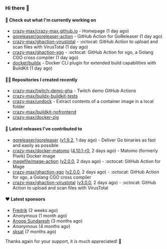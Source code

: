 ### Hi there 👋

#### 👷 Check out what I'm currently working on

- [crazy-max/crazy-max.github.io](https://github.com/crazy-max/crazy-max.github.io) - Homepage (1 day ago)
- [goreleaser/goreleaser-action](https://github.com/goreleaser/goreleaser-action) - GitHub Action for GoReleaser (1 day ago)
- [crazy-max/ghaction-virustotal](https://github.com/crazy-max/ghaction-virustotal) - :octocat: GitHub Action to upload and scan files with VirusTotal (1 day ago)
- [crazy-max/ghaction-xgo](https://github.com/crazy-max/ghaction-xgo) - :octocat: GitHub Action for xgo, a Golang CGO cross compiler (1 day ago)
- [docker/buildx](https://github.com/docker/buildx) - Docker CLI plugin for extended build capabilities with BuildKit (1 day ago)

#### 👨‍💻 Repositories I created recently

- [crazy-max/twitch-demo-gha](https://github.com/crazy-max/twitch-demo-gha) - Twitch demo GitHub Actions
- [crazy-max/buildx-buildkit-tests](https://github.com/crazy-max/buildx-buildkit-tests)
- [crazy-max/undock](https://github.com/crazy-max/undock) - Extract contents of a container image in a local folder
- [crazy-max/buildkit-nofrontend](https://github.com/crazy-max/buildkit-nofrontend)
- [crazy-max/docker-zig](https://github.com/crazy-max/docker-zig)

#### 🚀 Latest releases I've contributed to

- [goreleaser/goreleaser](https://github.com/goreleaser/goreleaser) ([v1.9.2](https://github.com/goreleaser/goreleaser/releases/tag/v1.9.2), 1 day ago) - Deliver Go binaries as fast and easily as possible
- [crazy-max/docker-matomo](https://github.com/crazy-max/docker-matomo) ([4.10.1-r0](https://github.com/crazy-max/docker-matomo/releases/tag/4.10.1-r0), 2 days ago) - Matomo (formerly Piwik) Docker image
- [magefile/mage-action](https://github.com/magefile/mage-action) ([v2.0.0](https://github.com/magefile/mage-action/releases/tag/v2.0.0), 2 days ago) - :octocat: GitHub Action for Mage
- [crazy-max/ghaction-xgo](https://github.com/crazy-max/ghaction-xgo) ([v2.0.0](https://github.com/crazy-max/ghaction-xgo/releases/tag/v2.0.0), 2 days ago) - :octocat: GitHub Action for xgo, a Golang CGO cross compiler
- [crazy-max/ghaction-virustotal](https://github.com/crazy-max/ghaction-virustotal) ([v3.0.0](https://github.com/crazy-max/ghaction-virustotal/releases/tag/v3.0.0), 2 days ago) - :octocat: GitHub Action to upload and scan files with VirusTotal

#### ❤️ Latest sponsors
- [Fredrik](https://github.com/fredrikscode) (2 weeks ago)
- _Anonymous_ (1 month ago)
- [Anoop Sundaresh](https://github.com/theryecatcher) (3 months ago)
- _Anonymous_ (4 months ago)
- [sksat](https://github.com/sksat) (7 months ago)

Thanks again for your support, it is much appreciated! 🙏
